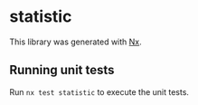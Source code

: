 # statistic

This library was generated with [Nx](https://nx.dev).

## Running unit tests

Run `nx test statistic` to execute the unit tests.
